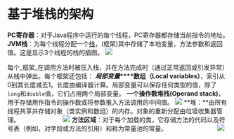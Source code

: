 # 基于堆栈的架构

**PC寄存器**：对于Java程序中运行的每个线程，PC寄存器都存储当前指令的地址。
**JVM栈**：为每个线程分配一个[栈](https://en.wikipedia.org/wiki/Stack_(abstract_data_type))，(框架)其中存储了本地变量，方法参数和返回值。这是显示3个线程的栈的插图。
![](http://cdn.jdfrozen.cn/1608795278328-4764e185-05a9-43ec-83cf-3b76c38b2463.png)                      

每个_框架_在调用方法时被压入栈，并在方法完成时（通过正常返回或引发异常）从栈中弹出。每个框架还包括：
**_局部变量_****数组（Local variables）**，索引从0到其长度减去1。长度由编译器计算。局部变量可以保存任何类型的值，除了`long`和`double`值，它们占用两个局部变量。
**一个操作数堆栈(Operand stack)**，用于存储用作指令的操作数或将参数推入方法调用的中间值。
![](http://cdn.jdfrozen.cn/1608795627121-8e96fe0a-79b0-4ace-b323-32fbdd0f6247.png)
**堆：**由所有线程共享并存储对象（类实例和数组）的内存。对象的重新分配由垃圾收集器管理。
                        ![](http://cdn.jdfrozen.cn/1608795313134-364d02f7-d94f-4f5c-81e8-3410a6f9c70c.png)
**方法区域**：对于每个加载的类，它存储方法的代码以及符号表（例如，对字段或方法的引用）和称为常量池的常量。
                            ![](http://cdn.jdfrozen.cn/1608795333331-61b6d155-486a-4073-8842-cac8de479121.png)